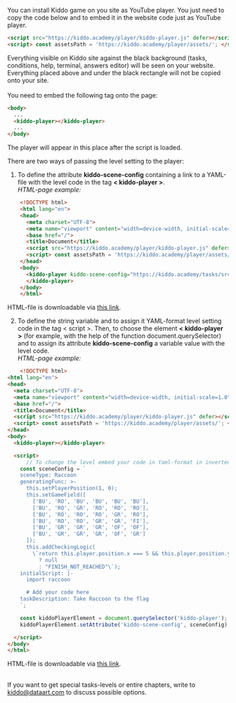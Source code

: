 You can install Kiddo game on you site as YouTube player. You just need to copy the code below and to embed it in the website code just as YouTube player.
```html
<script src="https://kiddo.academy/player/kiddo-player.js" defer></script>
<script> const assetsPath = 'https://kiddo.academy/player/assets/'; </script>
```
Everything visible on Kiddo site against the black background (tasks, conditions, help, terminal, answers editor) will be seen on your website. Everything placed above and under the black rectangle will not be copied onto your site.
<br>
<br>
You need to embed the following tag onto the page:
```html
<body>
  ...
  <kiddo-player></kiddo-player>
  ...
</body>
```
The player will appear in this place after the script is loaded.

There are two ways of passing the level setting to the player:

1. To define the attribute <strong>kiddo-scene-config</strong> containing a link to a YAML-file with the level code in the tag <strong>< kiddo-player ></strong>.<br>
<i>HTML-page example:</i>
```html
    <!DOCTYPE html>
    <html lang="en">
    <head>
      <meta charset="UTF-8">
      <meta name="viewport" content="width=device-width, initial-scale=1.0">
      <base href="/">
      <title>Document</title>
      <script src="https://kiddo.academy/player/kiddo-player.js" defer></script>
      <script> const assetsPath = 'https://kiddo.academy/player/assets/'; </script>
    </head>
    <body>
      <kiddo-player kiddo-scene-config="https://kiddo.academy/tasks/src/en/raccoon/task1/task.yaml">
      </kiddo-player>
    </body>
    </html>
```

HTML-file is downloadable via <a href="/player/assets/files/kiddo-embedding-with-url(prod).html" download>this link</a>.<br>

2. To define the string variable and to assign it YAML-format level setting code in the tag < script >. Then, to choose the element <strong>< kiddo-player ></strong> (for example, with the help of the function document.querySelector) and to assign its attribute <strong>kiddo-scene-config</strong> a variable value with  the level code.<br>
<i>HTML-page example:</i>
```html
    <!DOCTYPE html>
<html lang="en">
<head>
  <meta charset="UTF-8">
  <meta name="viewport" content="width=device-width, initial-scale=1.0">
  <base href="/">
  <title>Document</title>
  <script src="https://kiddo.academy/player/kiddo-player.js" defer></script>
  <script> const assetsPath = 'https://kiddo.academy/player/assets/'; </script>
</head>
<body>
  <kiddo-player></kiddo-player>

  <script>
      // To change the level embed your code in Yaml-format in inverted commas:
    const sceneConfig = `
    sceneType: Raccoon
    generatingFunc: >-
      this.setPlayerPosition(1, 0);
      this.setGameField([
        ['BU', 'RO', 'BU', 'BU', 'BU', 'BU'],
        ['BU', 'RO', 'GR', 'RO', 'RO', 'RO'],
        ['BU', 'RO', 'RO', 'RO', 'GR', 'RO'],
        ['BU', 'RO', 'RO', 'GR', 'GR', 'FI'],
        ['BU', 'GR', 'GR', 'GR', 'OF', 'OF'],
        ['BU', 'GR', 'GR', 'GR', 'OF', 'GR']
      ]);
      this.addCheckingLogic(
        \`return this.player.position.x === 5 && this.player.position.y === 3
          ? null
          : "FINISH_NOT_REACHED"\`);
    initialScript: |-
      import raccoon

      # Add your code here
    taskDescription: Take Raccoon to the flag
    `;

    const kiddoPlayerElement = document.querySelector('kiddo-player');
    kiddoPlayerElement.setAttribute('kiddo-scene-config', sceneConfig);

  </script>
</body>
</html>
```
HTML-file is downloadable via <a href="/player/assets/files/kiddo-embedding-with-variable(prod).html" download>this link</a>.<br>
<br>
<p>If you want to get special tasks-levels or entire chapters, write to <a href='mailto:kiddo@dataart.com'>kiddo@dataart.com</a> to discuss possible options.</p>
